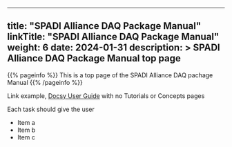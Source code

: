 
---
title: "SPADI Alliance DAQ Package Manual"
linkTitle: "SPADI Alliance DAQ Package Manual"
weight: 6
date: 2024-01-31
description: >
  SPADI Alliance DAQ Package Manual top page
---

{{% pageinfo %}}
This is a top page of the SPADI Alliance DAQ pachage Manual
{{% /pageinfo %}}

Link example, [Docsy User Guide](https://docsy.dev/docs/) with no Tutorials or Concepts pages

Each task should give the user

* Item a
* Item b
* Item c
